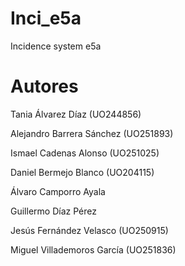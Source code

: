 # Inci_e5a
Incidence system e5a

# Autores

Tania Álvarez Díaz (UO244856)

Alejandro Barrera Sánchez (UO251893)

Ismael Cadenas Alonso (UO251025)

Daniel Bermejo Blanco (UO204115)

Álvaro Camporro Ayala

Guillermo Díaz Pérez

Jesús Fernández Velasco (UO250915)

Miguel Villademoros García (UO251836)
